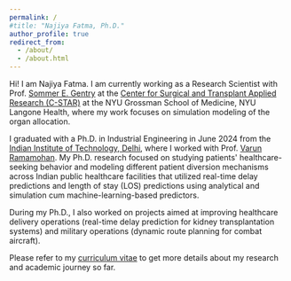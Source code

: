 ```yaml
---
permalink: /
#title: "Najiya Fatma, Ph.D."
author_profile: true
redirect_from: 
  - /about/
  - /about.html
---
```


Hi! I am Najiya Fatma. I am currently working as a Research Scientist with Prof. [Sommer E. Gentry](https://med.nyu.edu/faculty/sommer-e-gentry) at the [Center for Surgical and Transplant Applied Research (C-STAR)](https://med.nyu.edu/centers-programs/surgical-transplant-applied-research/) at the NYU Grossman School of Medicine, NYU Langone Health, where my work focuses on simulation modeling of the organ allocation.

I graduated with a Ph.D. in Industrial Engineering in June 2024 from the [Indian Institute of Technology, Delhi](https://home.iitd.ac.in/), where I worked with Prof. [Varun Ramamohan](https://web.iitd.ac.in/~varunr/). My Ph.D. research focused on studying patients' healthcare-seeking behavior and modeling different patient diversion mechanisms across Indian public healthcare facilities that utilized real-time delay predictions and length of stay (LOS) predictions using analytical and simulation cum machine-learning-based predictors. 

During my Ph.D., I also worked on projects aimed at improving healthcare delivery operations (real-time delay prediction for kidney transplantation systems) and military operations (dynamic route planning for combat aircraft).

Please refer to my [curriculum vitae](https://drive.google.com/file/d/1Xsk0nvcldQVAhom8ZkF6-xZK-C1y5Z4S/view?usp=sharing) to get more details about my research and academic journey so far.  
